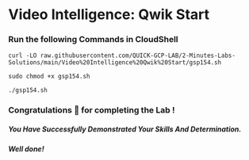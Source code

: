 # Video Intelligence: Qwik Start 

### Run the following Commands in CloudShell

```
curl -LO raw.githubusercontent.com/QUICK-GCP-LAB/2-Minutes-Labs-Solutions/main/Video%20Intelligence%20Qwik%20Start/gsp154.sh

sudo chmod +x gsp154.sh

./gsp154.sh
```

### Congratulations 🎉 for completing the Lab !

##### *You Have Successfully Demonstrated Your Skills And Determination.*

#### *Well done!*

